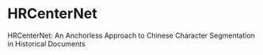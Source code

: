 # HRCenterNet
HRCenterNet: An Anchorless Approach to Chinese Character Segmentation in Historical Documents
